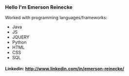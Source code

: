 ### Hello I'm Emerson Reinecke

   
Worked with programming languages/frameworks:
 - Java
 - JS
 - JQUERY
 - Python
 - HTML
 - CSS
 - SQL
 

#### Linkedin: http://www.linkedin.com/in/emerson-reinecke/
